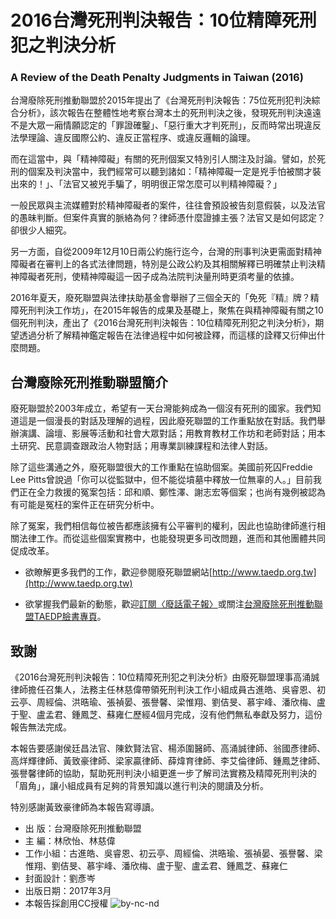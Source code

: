 # 2016台灣死刑判決報告：10位精障死刑犯之判決分析
### A Review of the Death Penalty Judgments in Taiwan (2016)

台灣廢除死刑推動聯盟於2015年提出了《台灣死刑判決報告：75位死刑犯判決綜合分析》，該次報告在整體性地考察台灣本土的死刑判決之後，發現死刑判決遠遠不是大眾一廂情願認定的「罪證確鑿」、「惡行重大才判死刑」，反而時常出現違反法學理論、違反國際公約、違反正當程序、或違反邏輯的論理。

而在這當中，與「精神障礙」有關的死刑個案又特別引人關注及討論。譬如，於死刑的個案及判決當中，我們經常可以聽到諸如：「精神障礙一定是兇手怕被關才裝出來的！」、「法官又被兇手騙了，明明很正常怎麼可以判精神障礙？」

一般民眾與主流媒體對於精神障礙者的案件，往往會預設被告刻意假裝，以及法官的愚昧判斷。但案件真實的脈絡為何？律師憑什麼證據主張？法官又是如何認定？卻很少人細究。

另一方面，自從2009年12月10日兩公約施行迄今，台灣的刑事判決更需面對精神障礙者在審判上的各式法律問題，特別是公政公約及其相關解釋已明確禁止判決精神障礙者死刑，使精神障礙這一因子成為法院判決量刑時更須考量的依據。

2016年夏天，廢死聯盟與法律扶助基金會舉辦了三個全天的「免死『精』牌？精障死刑判決工作坊」，在2015年報告的成果及基礎上，聚焦在與精神障礙有關之10個死刑判決，產出了《2016台灣死刑判決報告：10位精障死刑犯之判決分析》，期望透過分析了解精神鑑定報告在法律過程中如何被詮釋，而這樣的詮釋又衍伸出什麼問題。

## 台灣廢除死刑推動聯盟簡介

廢死聯盟於2003年成立，希望有一天台灣能夠成為一個沒有死刑的國家。我們知道這是一個漫長的對話及理解的過程，因此廢死聯盟的工作重點放在對話。我們舉辦演講、論壇、影展等活動和社會大眾對話；用教育教材工作坊和老師對話；用本土研究、民意調查跟政治人物對話；用專業訓練課程和法律人對話。

除了這些溝通之外，廢死聯盟很大的工作重點在協助個案。美國前死囚Freddie Lee Pitts曾說過「你可以從監獄中，但不能從墳墓中釋放一位無辜的人。」目前我們正在全力救援的冤案包括：邱和順、鄭性澤、謝志宏等個案；也尚有幾例被認為有可能是冤枉的案件正在研究分析中。

除了冤案，我們相信每位被告都應該擁有公平審判的權利，因此也協助律師進行相關法律工作。而從這些個案實務中，也能發現更多司改問題，進而和其他團體共同促成改革。

- 欲瞭解更多我們的工作，歡迎參閱廢死聯盟網站[http://www.taedp.org.tw](http://www.taedp.org.tw)

- 欲掌握我們最新的動態，歡迎[訂閱〈廢話電子報〉](https://www.taedp.org.tw/civicrm/mailing/subscribe)或關注[台灣廢除死刑推動聯盟TAEDP臉書專頁](https://www.facebook.com/taedpforum/)。

## 致謝

《2016台灣死刑判決報告：10位精障死刑犯之判決分析》由廢死聯盟理事高涌誠律師擔任召集人，法務主任林慈偉帶領死刑判決工作小組成員古進皓、吳睿恩、初云亭、周經倫、洪晧瑜、張禎晏、張譽馨、梁惟翔、劉佶旻、慕宇峰、潘欣梅、盧于聖、盧孟君、鍾鳳芝、蘇雍仁歷經4個月完成，沒有他們無私奉獻及努力，這份報告無法完成。

本報告要感謝侯廷昌法官、陳欽賢法官、楊添圍醫師、高涌誠律師、翁國彥律師、高烊輝律師、黃致豪律師、梁家贏律師、薛煒育律師、李艾倫律師、鍾鳳芝律師、張譽馨律師的協助，幫助死刑判決小組更進一步了解司法實務及精障死刑判決的「眉角」，讓小組成員有足夠的背景知識以進行判決的閱讀及分析。

特別感謝黃致豪律師為本報告寫導讀。

* 出 版：台灣廢除死刑推動聯盟
* 主 編：林欣怡、林慈偉
* 工作小組：古進皓、吳睿恩、初云亭、周經倫、洪晧瑜、張禎晏、張譽馨、梁惟翔、劉佶旻、慕宇峰、潘欣梅、盧于聖、盧孟君、鍾鳳芝、蘇雍仁
* 封面設計：劉彥岑
* 出版日期：2017年3月
* 本報告採創用CC授權
![by-nc-nd](media/image4.png)
